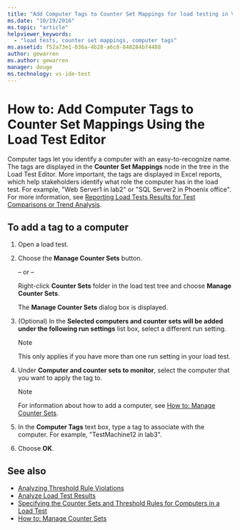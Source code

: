 ```yaml
---
title: "Add Computer Tags to Counter Set Mappings for load testing in Visual Studio | Microsoft Docs"
ms.date: "10/19/2016"
ms.topic: "article"
helpviewer_keywords:
  - "load tests, counter set mappings, computer tags"
ms.assetid: f52a73e1-036a-4b28-a6c8-848284bf4488
author: gewarren
ms.author: gewarren
manager: douge
ms.technology: vs-ide-test
---
```

# How to: Add Computer Tags to Counter Set Mappings Using the Load Test Editor

Computer tags let you identify a computer with an easy-to-recognize name. The tags are displayed in the **Counter Set Mappings** node in the tree in the Load Test Editor. More important, the tags are displayed in Excel reports, which help stakeholders identify what role the computer has in the load test. For example, "Web Server1 in lab2" or "SQL Server2 in Phoenix office". For more information, see [Reporting Load Tests Results for Test Comparisons or Trend Analysis](../test/compare-load-test-results.md).

## To add a tag to a computer

1.  Open a load test.

2.  Choose the **Manage Counter Sets** button.

     – or –

     Right-click **Counter Sets** folder in the load test tree and choose **Manage Counter Sets**.

     The **Manage Counter Sets** dialog box is displayed.

3.  (Optional) In the **Selected computers and counter sets will be added under the following run settings** list box, select a different run setting.

    > [!NOTE]
    > This only applies if you have more than one run setting in your load test.

4.  Under **Computer and counter sets to monitor**, select the computer that you want to apply the tag to.

    > [!NOTE]
    > For information about how to add a computer, see [How to: Manage Counter Sets](../test/how-to-manage-counter-sets-using-the-load-test-editor.md).

5.  In the **Computer Tags** text box, type a tag to associate with the computer. For example, "TestMachine12 in lab3".

6.  Choose **OK**.

## See also

- [Analyzing Threshold Rule Violations](../test/analyze-threshold-rule-violations-in-load-tests.md)
- [Analyze Load Test Results](../test/analyze-load-test-results-using-the-load-test-analyzer.md)
- [Specifying the Counter Sets and Threshold Rules for Computers in a Load Test](../test/specify-counter-sets-and-threshold-rules-for-load-testing.md)
- [How to: Manage Counter Sets](../test/how-to-manage-counter-sets-using-the-load-test-editor.md)